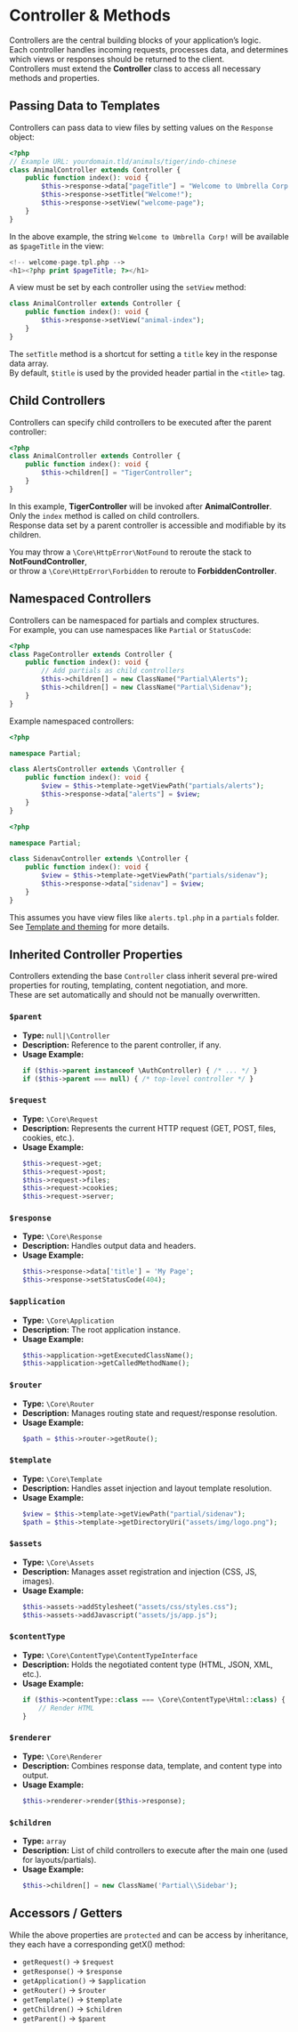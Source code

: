 # Controller & Methods
Controllers are the central building blocks of your application’s logic.  
Each controller handles incoming requests, processes data, and determines which views or responses should be returned to the client.  
Controllers must extend the **Controller** class to access all necessary methods and properties.

## Passing Data to Templates

Controllers can pass data to view files by setting values on the `Response` object:

```php
<?php
// Example URL: yourdomain.tld/animals/tiger/indo-chinese
class AnimalController extends Controller {
	public function index(): void {
		$this->response->data["pageTitle"] = "Welcome to Umbrella Corp!";
		$this->response->setTitle("Welcome!");
		$this->response->setView("welcome-page");
	}
}
```

In the above example, the string `Welcome to Umbrella Corp!` will be available as `$pageTitle` in the view:

```php
<!-- welcome-page.tpl.php -->
<h1><?php print $pageTitle; ?></h1>
```

A view must be set by each controller using the `setView` method:

```php
class AnimalController extends Controller {
	public function index(): void {
		$this->response->setView("animal-index");
	}
}
```

The `setTitle` method is a shortcut for setting a `title` key in the response data array.  
By default, `$title` is used by the provided header partial in the `<title>` tag.

## Child Controllers

Controllers can specify child controllers to be executed after the parent controller:

```php
<?php
class AnimalController extends Controller {
	public function index(): void {
		$this->children[] = "TigerController";
	}
}
```

In this example, **TigerController** will be invoked after **AnimalController**.  
Only the `index` method is called on child controllers.  
Response data set by a parent controller is accessible and modifiable by its children.

You may throw a `\Core\HttpError\NotFound` to reroute the stack to **NotFoundController**,  
or throw a `\Core\HttpError\Forbidden` to reroute to **ForbiddenController**.

## Namespaced Controllers

Controllers can be namespaced for partials and complex structures.  
For example, you can use namespaces like `Partial` or `StatusCode`:

```php
<?php
class PageController extends Controller {
	public function index(): void {
		// Add partials as child controllers
		$this->children[] = new ClassName("Partial\Alerts");
		$this->children[] = new ClassName("Partial\Sidenav");
	}
}
```

Example namespaced controllers:

```php
<?php

namespace Partial;

class AlertsController extends \Controller {
	public function index(): void {
		$view = $this->template->getViewPath("partials/alerts");
		$this->response->data["alerts"] = $view;
	}
}
```

```php
<?php

namespace Partial;

class SidenavController extends \Controller {
	public function index(): void {
		$view = $this->template->getViewPath("partials/sidenav");
		$this->response->data["sidenav"] = $view;
	}
}
```

This assumes you have view files like `alerts.tpl.php` in a `partials` folder.  
See [Template and theming](./Template_and_theming.md) for more details.

## Inherited Controller Properties

Controllers extending the base `Controller` class inherit several pre-wired properties for routing, templating, content negotiation, and more.  
These are set automatically and should not be manually overwritten.

### `$parent`
- **Type:** `null|\Controller`
- **Description:** Reference to the parent controller, if any.
- **Usage Example:**
  ```php
  if ($this->parent instanceof \AuthController) { /* ... */ }
  if ($this->parent === null) { /* top-level controller */ }
  ```

### `$request`
- **Type:** `\Core\Request`
- **Description:** Represents the current HTTP request (GET, POST, files, cookies, etc.).
- **Usage Example:**
  ```php
  $this->request->get;
  $this->request->post;
  $this->request->files;
  $this->request->cookies;
  $this->request->server;
  ```

### `$response`
- **Type:** `\Core\Response`
- **Description:** Handles output data and headers.
- **Usage Example:**
  ```php
  $this->response->data['title'] = 'My Page';
  $this->response->setStatusCode(404);
  ```

### `$application`
- **Type:** `\Core\Application`
- **Description:** The root application instance.
- **Usage Example:**
  ```php
  $this->application->getExecutedClassName();
  $this->application->getCalledMethodName();
  ```

### `$router`
- **Type:** `\Core\Router`
- **Description:** Manages routing state and request/response resolution.
- **Usage Example:**
  ```php
  $path = $this->router->getRoute();
  ```

### `$template`
- **Type:** `\Core\Template`
- **Description:** Handles asset injection and layout template resolution.
- **Usage Example:**
  ```php
  $view = $this->template->getViewPath("partial/sidenav");
  $path = $this->template->getDirectoryUri("assets/img/logo.png");
  ```

### `$assets`
- **Type:** `\Core\Assets`
- **Description:** Manages asset registration and injection (CSS, JS, images).
- **Usage Example:**
  ```php
  $this->assets->addStylesheet("assets/css/styles.css");
  $this->assets->addJavascript("assets/js/app.js");
  ```

### `$contentType`
- **Type:** `\Core\ContentType\ContentTypeInterface`
- **Description:** Holds the negotiated content type (HTML, JSON, XML, etc.).
- **Usage Example:**
  ```php
  if ($this->contentType::class === \Core\ContentType\Html::class) {
	  // Render HTML
  }
  ```

### `$renderer`
- **Type:** `\Core\Renderer`
- **Description:** Combines response data, template, and content type into output.
- **Usage Example:**
  ```php
  $this->renderer->render($this->response);
  ```

### `$children`
- **Type:** `array`
- **Description:** List of child controllers to execute after the main one (used for layouts/partials).
- **Usage Example:**
  ```php
  $this->children[] = new ClassName('Partial\\Sidebar');
  ```

## Accessors / Getters

While the above properties are `protected` and can be access by inheritance, they each have a corresponding getX() method:
- `getRequest()` → `$request`
- `getResponse()` → `$response`
- `getApplication()` → `$application`
- `getRouter()` → `$router`
- `getTemplate()` → `$template`
- `getChildren()` → `$children`
- `getParent()` → `$parent`